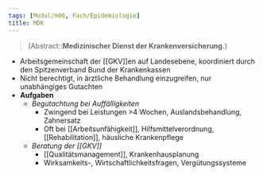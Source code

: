 ```yaml
---
tags: [Modul/m06, Fach/Epidemiologie]
title: MDK
---
```

> (Abstract::**Medizinischer Dienst der Krankenversicherung.**)
- Arbeitsgemeinschaft der [[GKV]]en auf Landesebene, koordiniert durch den Spitzenverband Bund der Krankenkassen
- Nicht berechtigt, in ärztliche Behandlung einzugreifen, nur unabhängiges Gutachten
- **Aufgaben**
	- *Begutachtung bei Auffälligkeiten*
		- Zwingend bei Leistungen >4 Wochen, Auslandsbehandlung, Zahnersatz
		- Oft bei [[Arbeitsunfähigkeit]], Hilfsmittelverordnung, [[Rehabilitation]], häusliche Krankenpflege
	- *Beratung der [[GKV]]*
		- [[Qualitätsmanagement]], Krankenhausplanung
		- Wirksamkeits-, Wirtschaftlichkeitsfragen, Vergütungssysteme